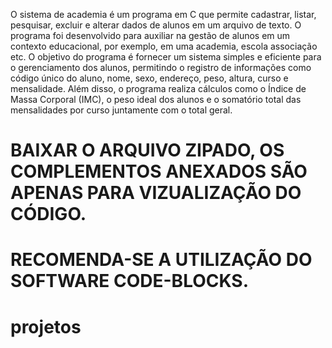 O sistema de academia é um programa em C que permite cadastrar, listar, 
pesquisar, excluir e alterar dados de alunos em um arquivo de texto. O programa 
foi desenvolvido para auxiliar na gestão de alunos em um contexto educacional, 
por exemplo, em uma academia, escola associação etc.
O objetivo do programa é fornecer um sistema simples e eficiente para o 
gerenciamento dos alunos, permitindo o registro de informações como código 
único do aluno, nome, sexo, endereço, peso, altura, curso e mensalidade. Além 
disso, o programa realiza cálculos como o Índice de Massa Corporal (IMC), o 
peso ideal dos alunos e o somatório total das mensalidades por curso juntamente 
com o total geral.

# BAIXAR O ARQUIVO ZIPADO, OS COMPLEMENTOS ANEXADOS SÃO APENAS PARA VIZUALIZAÇÃO DO CÓDIGO.

# RECOMENDA-SE A UTILIZAÇÃO DO SOFTWARE CODE-BLOCKS.

# projetos
